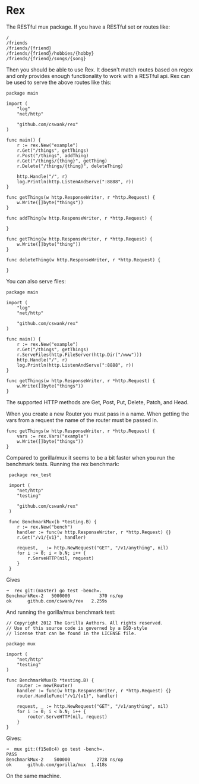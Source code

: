 Rex
===

The RESTful mux package.  If you have a RESTful
set or routes like:

    /
    /friends
    /friends/{friend}
    /friends/{friend}/hobbies/{hobby}
    /friends/{friend}/songs/{song}

Then you should be able to use Rex.  It doesn't match
routes based on regex and only provides enough functionality
to work with a RESTful api.  Rex can be used to serve the above
routes like this:

    package main

    import (
    	"log"
    	"net/http"

    	"github.com/cswank/rex"
    )

    func main() {
    	r := rex.New("example")
    	r.Get("/things", getThings)
        r.Post("/things", addThing)
    	r.Get("/things/{thing}", getThing)
        r.Delete("/things/{thing}", deleteThing)

    	http.Handle("/", r)
    	log.Println(http.ListenAndServe(":8888", r))
    }

    func getThings(w http.ResponseWriter, r *http.Request) {
    	w.Write([]byte("things"))
    }

    func addThing(w http.ResponseWriter, r *http.Request) {
        
    }

    func getThing(w http.ResponseWriter, r *http.Request) {
    	w.Write([]byte("thing"))
    }

    func deleteThing(w http.ResponseWriter, r *http.Request) {
    
    }

You can also serve files:

    package main

    import (
    	"log"
    	"net/http"

    	"github.com/cswank/rex"
    )

    func main() {
    	r := rex.New("example")
    	r.Get("/things", getThings)
        r.ServeFiles(http.FileServer(http.Dir("/www")))
    	http.Handle("/", r)
    	log.Println(http.ListenAndServe(":8888", r))
    }

    func getThings(w http.ResponseWriter, r *http.Request) {
    	w.Write([]byte("things"))
    }

The supported HTTP methods are Get, Post, Put, Delete, Patch, and Head.

When you create a new Router you must pass in a name.  When getting
the vars from a request the name of the router must be passed in.


    func getThings(w http.ResponseWriter, r *http.Request) {
        vars := rex.Vars("example")
    	w.Write([]byte("things"))
    }


Compared to gorilla/mux it seems to be a bit faster when you
run the benchmark tests.  Running the rex benchmark:

     package rex_test

     import (
     	"net/http"
     	"testing"

     	"github.com/cswank/rex"
     )

     func BenchmarkMux(b *testing.B) {
     	r := rex.New("bench")
     	handler := func(w http.ResponseWriter, r *http.Request) {}
     	r.Get("/v1/{v1}", handler)

     	request, _ := http.NewRequest("GET", "/v1/anything", nil)
     	for i := 0; i < b.N; i++ {
     		r.ServeHTTP(nil, request)
     	}
     }    

Gives

    ➜  rex git:(master) go test -bench=.
    BenchmarkRex-2	 5000000	       370 ns/op
    ok  	github.com/cswank/rex	2.259s

And running the gorilla/mux benchmark test:


    // Copyright 2012 The Gorilla Authors. All rights reserved.
    // Use of this source code is governed by a BSD-style
    // license that can be found in the LICENSE file.

    package mux

    import (
    	"net/http"
    	"testing"
    )

    func BenchmarkMux(b *testing.B) {
    	router := new(Router)
    	handler := func(w http.ResponseWriter, r *http.Request) {}
    	router.HandleFunc("/v1/{v1}", handler)

    	request, _ := http.NewRequest("GET", "/v1/anything", nil)
    	for i := 0; i < b.N; i++ {
    		router.ServeHTTP(nil, request)
    	}
    }

Gives:
    
    ➜  mux git:(f15e0c4) go test -bench=.
    PASS
    BenchmarkMux-2	  500000	      2728 ns/op
    ok  	github.com/gorilla/mux	1.418s
  
On the same machine.
